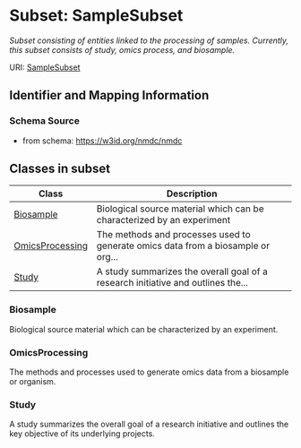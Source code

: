# Subset: SampleSubset


_Subset consisting of entities linked to the processing of samples.  Currently, this subset consists of study, omics process, and biosample._



URI: [SampleSubset](SampleSubset.md)




## Identifier and Mapping Information







### Schema Source


* from schema: https://w3id.org/nmdc/nmdc






















        


        






        






















































































































































































































































































































































































































































































































































































































































































































































































































































































































































































































































































## Classes in subset

| Class | Description |
| --- | --- |
| [Biosample](Biosample.md) | Biological source material which can be characterized by an experiment |
| [OmicsProcessing](OmicsProcessing.md) | The methods and processes used to generate omics data from a biosample or org... |
| [Study](Study.md) | A study summarizes the overall goal of a research initiative and outlines the... |





### Biosample

Biological source material which can be characterized by an experiment.








































### OmicsProcessing

The methods and processes used to generate omics data from a biosample or organism.


















### Study

A study summarizes the overall goal of a research initiative and outlines the key objective of its underlying projects.











